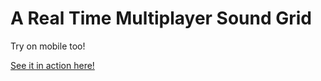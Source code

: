 
# A Real Time Multiplayer Sound Grid
Try on mobile too!

[See it in action here!](http://tml-sound-grid.heroku.com/)
